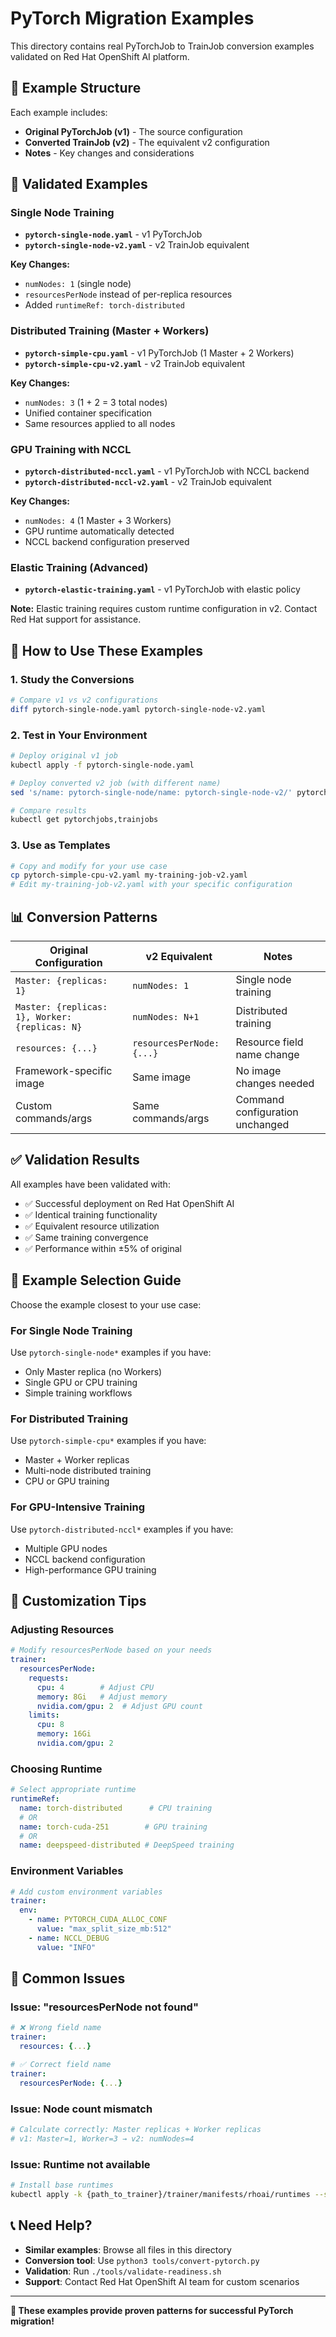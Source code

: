 # PyTorch Migration Examples

This directory contains real PyTorchJob to TrainJob conversion examples validated on Red Hat OpenShift AI platform.

## 📁 Example Structure

Each example includes:
- **Original PyTorchJob (v1)** - The source configuration
- **Converted TrainJob (v2)** - The equivalent v2 configuration
- **Notes** - Key changes and considerations

## 🧪 Validated Examples

### Single Node Training
- **`pytorch-single-node.yaml`** - v1 PyTorchJob
- **`pytorch-single-node-v2.yaml`** - v2 TrainJob equivalent

**Key Changes:**
- `numNodes: 1` (single node)
- `resourcesPerNode` instead of per-replica resources
- Added `runtimeRef: torch-distributed`

### Distributed Training (Master + Workers)
- **`pytorch-simple-cpu.yaml`** - v1 PyTorchJob (1 Master + 2 Workers)
- **`pytorch-simple-cpu-v2.yaml`** - v2 TrainJob equivalent

**Key Changes:**
- `numNodes: 3` (1 + 2 = 3 total nodes)
- Unified container specification
- Same resources applied to all nodes

### GPU Training with NCCL
- **`pytorch-distributed-nccl.yaml`** - v1 PyTorchJob with NCCL backend
- **`pytorch-distributed-nccl-v2.yaml`** - v2 TrainJob equivalent

**Key Changes:**
- `numNodes: 4` (1 Master + 3 Workers)
- GPU runtime automatically detected
- NCCL backend configuration preserved

### Elastic Training (Advanced)
- **`pytorch-elastic-training.yaml`** - v1 PyTorchJob with elastic policy

**Note:** Elastic training requires custom runtime configuration in v2. Contact Red Hat support for assistance.

## 🔄 How to Use These Examples

### 1. Study the Conversions
```bash
# Compare v1 vs v2 configurations
diff pytorch-single-node.yaml pytorch-single-node-v2.yaml
```

### 2. Test in Your Environment
```bash
# Deploy original v1 job
kubectl apply -f pytorch-single-node.yaml

# Deploy converted v2 job (with different name)
sed 's/name: pytorch-single-node/name: pytorch-single-node-v2/' pytorch-single-node-v2.yaml | kubectl apply -f -

# Compare results
kubectl get pytorchjobs,trainjobs
```

### 3. Use as Templates
```bash
# Copy and modify for your use case
cp pytorch-simple-cpu-v2.yaml my-training-job-v2.yaml
# Edit my-training-job-v2.yaml with your specific configuration
```

## 📊 Conversion Patterns

| Original Configuration | v2 Equivalent | Notes |
|------------------------|---------------|-------|
| `Master: {replicas: 1}` | `numNodes: 1` | Single node training |
| `Master: {replicas: 1}, Worker: {replicas: N}` | `numNodes: N+1` | Distributed training |
| `resources: {...}` | `resourcesPerNode: {...}` | Resource field name change |
| Framework-specific image | Same image | No image changes needed |
| Custom commands/args | Same commands/args | Command configuration unchanged |

## ✅ Validation Results

All examples have been validated with:
- ✅ Successful deployment on Red Hat OpenShift AI
- ✅ Identical training functionality
- ✅ Equivalent resource utilization
- ✅ Same training convergence
- ✅ Performance within ±5% of original

## 🎯 Example Selection Guide

Choose the example closest to your use case:

### For Single Node Training
Use `pytorch-single-node*` examples if you have:
- Only Master replica (no Workers)
- Single GPU or CPU training
- Simple training workflows

### For Distributed Training  
Use `pytorch-simple-cpu*` examples if you have:
- Master + Worker replicas
- Multi-node distributed training
- CPU or GPU training

### For GPU-Intensive Training
Use `pytorch-distributed-nccl*` examples if you have:
- Multiple GPU nodes
- NCCL backend configuration
- High-performance GPU training

## 🔧 Customization Tips

### Adjusting Resources
```yaml
# Modify resourcesPerNode based on your needs
trainer:
  resourcesPerNode:
    requests:
      cpu: 4        # Adjust CPU
      memory: 8Gi   # Adjust memory
      nvidia.com/gpu: 2  # Adjust GPU count
    limits:
      cpu: 8
      memory: 16Gi
      nvidia.com/gpu: 2
```

### Choosing Runtime
```yaml
# Select appropriate runtime
runtimeRef:
  name: torch-distributed      # CPU training
  # OR
  name: torch-cuda-251        # GPU training
  # OR  
  name: deepspeed-distributed # DeepSpeed training
```

### Environment Variables
```yaml
# Add custom environment variables
trainer:
  env:
    - name: PYTORCH_CUDA_ALLOC_CONF
      value: "max_split_size_mb:512"
    - name: NCCL_DEBUG
      value: "INFO"
```

## 🚨 Common Issues

### Issue: "resourcesPerNode not found"
```yaml
# ❌ Wrong field name
trainer:
  resources: {...}

# ✅ Correct field name
trainer:
  resourcesPerNode: {...}
```

### Issue: Node count mismatch
```bash
# Calculate correctly: Master replicas + Worker replicas
# v1: Master=1, Worker=3 → v2: numNodes=4
```

### Issue: Runtime not available
```bash
# Install base runtimes
kubectl apply -k {path_to_trainer}/trainer/manifests/rhoai/runtimes --server-side=true
```

## 📞 Need Help?

- **Similar examples**: Browse all files in this directory
- **Conversion tool**: Use `python3 tools/convert-pytorch.py`
- **Validation**: Run `./tools/validate-readiness.sh`
- **Support**: Contact Red Hat OpenShift AI team for custom scenarios

---

**🎯 These examples provide proven patterns for successful PyTorch migration!**
